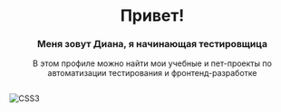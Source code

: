 <!--
**dydr31/dydr31** is a ✨ _special_ ✨ repository because its `README.md` (this file) appears on your GitHub profile.

Here are some ideas to get you started:

- 🔭 I’m currently working on ...
- 🌱 I’m currently learning ...
- 👯 I’m looking to collaborate on ...
- 🤔 I’m looking for help with ...
- 💬 Ask me about ...
- 📫 How to reach me: ...
- 😄 Pronouns: ...
- ⚡ Fun fact: ...
-->
<div align = 'center'>
<h1>Привет!</h1>
<h3>Меня зовут Диана, я начинающая тестировщица</h3>
<p>В этом профиле можно найти мои учебные и пет-проекты по автоматизации тестирования и фронтенд-разработке</p>
</div>
<p></p>


<div id='badges'> 
  <img src="https://komarev.com/ghpvc/?username=dydr31&style=flat-square&color=blue" alt=""/>
</div>


  ![CSS3](https://img.shields.io/badge/css3-%231572B6.svg?style=for-the-badge&logo=css3&logoColor=white)

